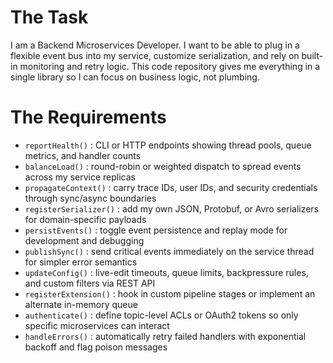 # The Task

I am a Backend Microservices Developer. I want to be able to plug in a flexible event bus into my service, customize serialization, and rely on built-in monitoring and retry logic. This code repository gives me everything in a single library so I can focus on business logic, not plumbing.

# The Requirements

* `reportHealth()`            : CLI or HTTP endpoints showing thread pools, queue metrics, and handler counts  
* `balanceLoad()`             : round-robin or weighted dispatch to spread events across my service replicas  
* `propagateContext()`        : carry trace IDs, user IDs, and security credentials through sync/async boundaries  
* `registerSerializer()`      : add my own JSON, Protobuf, or Avro serializers for domain-specific payloads  
* `persistEvents()`           : toggle event persistence and replay mode for development and debugging  
* `publishSync()`             : send critical events immediately on the service thread for simpler error semantics  
* `updateConfig()`            : live-edit timeouts, queue limits, backpressure rules, and custom filters via REST API  
* `registerExtension()`       : hook in custom pipeline stages or implement an alternate in-memory queue  
* `authenticate()`            : define topic-level ACLs or OAuth2 tokens so only specific microservices can interact  
* `handleErrors()`            : automatically retry failed handlers with exponential backoff and flag poison messages  
